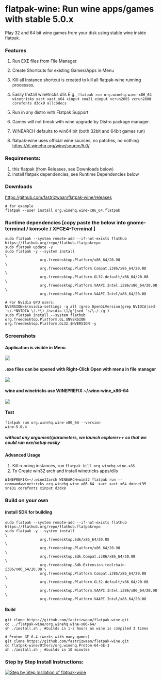 # flatpak-wine: Run wine apps/games with stable 5.0.x
Play 32 and 64 bit wine games from your disk using stable wine inside flatpak.

### Features
1. Run EXE files from File Manager.
2. Create Shortcuts for existing Games/Apps in Menu
3. Kill all Instance shortcut is created to kill all flatpak-wine running processes.
3. Easily Install winetricks dlls
E.g.,
`flatpak run org.winehq.wine-x86_64 winetricks xact xact_x64 xinput xna31 xinput vcrun2005 vcrun2008 corefonts d3dx9 allcodecs`

4. Run in any distro with Flatpak Support
5. Games will not break with wine upgrade by Distro package manager.
6. WINEARCH defaults to win64 bit (both 32bit and 64bit games run)
7. flatpak-wine uses official wine sources, no patches, no nothing
https://dl.winehq.org/wine/source/5.0/

### Requirements:
1. this flatpak (from Releases, see Downloads below)
2. install flatpak dependencies, see Runtime Dependencies below

### Downloads 
https://github.com/fastrizwaan/flatpak-wine/releases
```
# for example
flatpak --user install org.winehq.wine-x86_64.flatpak

```

### Runtime dependencies [copy paste the below into gnome-terminal / konsole / XFCE4-Terminal ]

```
sudo flatpak --system remote-add --if-not-exists flathub https://flathub.org/repo/flathub.flatpakrepo
sudo flatpak update -y
sudo flatpak -y --system install                                       \
                org.freedesktop.Platform/x86_64/20.08                  \
                org.freedesktop.Platform.Compat.i386/x86_64/20.08      \
                org.freedesktop.Platform.GL32.default/x86_64/20.08     \
                org.freedesktop.Platform.VAAPI.Intel.i386/x86_64/20.08 \
                org.freedesktop.Platform.VAAPI.Intel/x86_64/20.08

# For Nvidia GPU users:                
NVERSION=$(nvidia-settings -q all |grep OpenGLVersion|grep NVIDIA|sed 's/.*NVIDIA \(.*\) /nvidia-\1/g'|sed 's/\./-/g')				
sudo flatpak install --system flathub org.freedesktop.Platform.GL.$NVERSION org.freedesktop.Platform.GL32.$NVERSION -y   
```


### Screenshots

#### Application is visible in Menu
![](https://github.com/fastrizwaan/flatpak-wine/raw/main/Screenshots/wine_00.png)
#### .exe files can be opened with Right-Click Open with menu in file manager
![](https://github.com/fastrizwaan/flatpak-wine/raw/main/Screenshots/wine_01.png)

#### wine and winetricks use WINEPREFIX ~/.wine-wine_x86-64
![](https://github.com/fastrizwaan/flatpak-wine/raw/main/Screenshots/wine_02.png)

#### Test
```
flatpak run org.winehq.wine-x86_64 --version
wine-5.0.4

```

##### without any argument/parameters, we launch explorer++ so that we could run exe/setup easily


#### Advanced Usage 

1. Kill running instances, run `flatpak kill org.winehq.wine-x86`
2. To Create win32 arch and install winetricks apps/dlls

```
WINEPREFIX=~/.wine32arch WINEARCH=win32 flatpak run --command=winetricks org.winehq.wine-x86_64  xact xact_x64 dotnet35 xna31 corefonts xinput d3dx9
```

### Build on your own


#### install SDK for building

```
sudo flatpak --system remote-add --if-not-exists flathub https://flathub.org/repo/flathub.flatpakrepo
sudo flatpak -y --system install                                          \
                org.freedesktop.Sdk/x86_64/20.08                          \
                org.freedesktop.Platform/x86_64/20.08                     \
                org.freedesktop.Sdk.Compat.i386/x86_64/20.08              \
                org.freedesktop.Sdk.Extension.toolchain-i386/x86_64/20.08 \
                org.freedesktop.Platform.Compat.i386/x86_64/20.08         \
                org.freedesktop.Platform.GL32.default/x86_64/20.08        \
                org.freedesktop.Platform.VAAPI.Intel.i386/x86_64/20.08    \
                org.freedesktop.Platform.VAAPI.Intel/x86_64/20.08
```

#### Build

```
git clone https://github.com/fastrizwaan/flatpak-wine.git
cd ../flatpak-wine/org.winehq.wine-x86-64/
sh ./install.sh ; #builds in 1-2 hours as wine is compiled 3 times

# Proton GE 6.4 (works with many games)
git clone https://github.com/fastrizwaan/flatpak-wine.git
cd flatpak-wine/Others/org.winehq.Proton-64-GE-1
sh ./install.sh ; #builds in 10 minutes
```

### Step by Step Install Instructions:
[![Step by Step Insllation of flatpak-wine](https://i9.ytimg.com/vi/x4PUObpG8sI/mqdefault.jpg?time=1618300200000&sqp=CKia1YMG&rs=AOn4CLBjLq4Ne3KC8cCvR31FQH3QEOTMLg)](https://youtu.be/x4PUObpG8sI)

